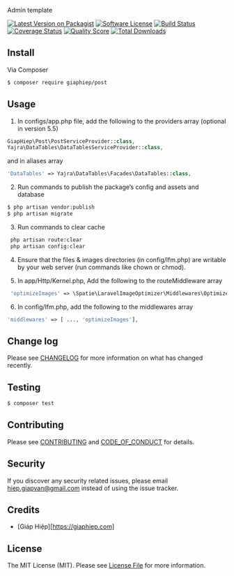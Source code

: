 Admin template

[![Latest Version on Packagist][ico-version]][link-packagist]
[![Software License][ico-license]](LICENSE.md)
[![Build Status][ico-travis]][link-travis]
[![Coverage Status][ico-scrutinizer]][link-scrutinizer]
[![Quality Score][ico-code-quality]][link-code-quality]
[![Total Downloads][ico-downloads]][link-downloads]



## Install

Via Composer

``` bash
$ composer require giaphiep/post
```

## Usage
1. In configs/app.php file, add the following to the providers array (optional in version 5.5)
``` php
GiapHiep\Post\PostServiceProvider::class,
Yajra\DataTables\DataTablesServiceProvider::class,

```
and in aliases array
``` php
'DataTables' => Yajra\DataTables\Facades\DataTables::class,
```

2. Run commands to publish the package’s config and assets and database
``` bash
$ php artisan vendor:publish
$ php artisan migrate
```
3. Run commands to clear cache
``` bash
 php artisan route:clear
 php artisan config:clear
```
4. Ensure that the files & images directories (in config/lfm.php) are writable by your web server (run commands like chown or chmod).

5. In app/Http/Kernel.php, Add the following to the routeMiddleware array

``` php
 'optimizeImages' => \Spatie\LaravelImageOptimizer\Middlewares\OptimizeImages::class,
```

6. In config/lfm.php, add the following to the middlewares array

``` php
'middlewares' => [ ..., 'optimizeImages'],
```



## Change log

Please see [CHANGELOG](CHANGELOG.md) for more information on what has changed recently.

## Testing

``` bash
$ composer test
```

## Contributing

Please see [CONTRIBUTING](CONTRIBUTING.md) and [CODE_OF_CONDUCT](CODE_OF_CONDUCT.md) for details.

## Security

If you discover any security related issues, please email hiep.giapvan@gmail.com instead of using the issue tracker.

## Credits

- [Giáp Hiệp][https://giaphiep.com]

## License

The MIT License (MIT). Please see [License File](LICENSE.md) for more information.

[ico-version]: https://img.shields.io/packagist/v/giaphiep/post.svg?style=flat-square
[ico-license]: https://img.shields.io/badge/license-MIT-brightgreen.svg?style=flat-square
[ico-travis]: https://img.shields.io/travis/giaphiep/post/master.svg?style=flat-square
[ico-scrutinizer]: https://img.shields.io/scrutinizer/coverage/g/:vendor/:package_name.svg?style=flat-square
[ico-code-quality]: https://img.shields.io/scrutinizer/g/:vendor/:package_name.svg?style=flat-square
[ico-downloads]: https://img.shields.io/packagist/dt/giaphiep/post.svg?style=flat-square

[link-packagist]: https://packagist.org/packages/giaphiep/post
[link-travis]: https://travis-ci.org/giaphiep/post
[link-scrutinizer]: https://scrutinizer-ci.com/g/giaphiep/post/code-structure
[link-code-quality]: https://scrutinizer-ci.com/g/giaphiep/post
[link-downloads]: https://packagist.org/packages/giaphiep/post
[link-author]: https://github.com/giaphiep
[link-contributors]: ../../contributors
